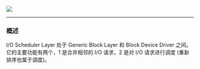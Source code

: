![](https://raw.githubusercontent.com/hsxhr-10/picture/master/I%3AO%20Scheduler%20Layer.png)

---

### 概述

I/O Scheduler Layer 处于 Generic Block Layer 和 Block Device Driver 之间。它的主要功能有两个，1 是合并相邻的 I/O 请求，2 是对 I/O 请求进行调度 (重新排序也属于调度)。

